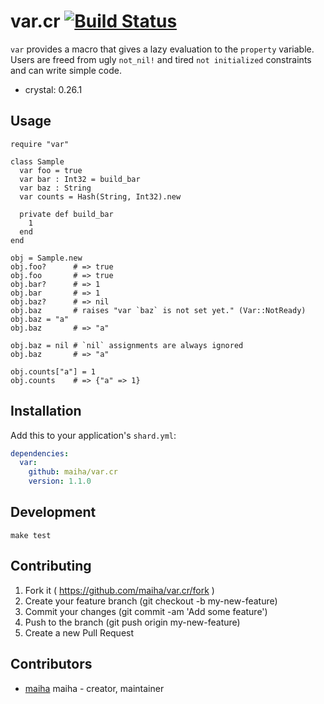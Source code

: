 # var.cr [![Build Status](https://travis-ci.org/maiha/var.cr.svg?branch=master)](https://travis-ci.org/maiha/var.cr)

`var` provides a macro that gives a lazy evaluation to the `property` variable.
Users are freed from ugly `not_nil!` and tired `not initialized` constraints
and can write simple code.

- crystal: 0.26.1

## Usage

```crystal
require "var"

class Sample
  var foo = true
  var bar : Int32 = build_bar
  var baz : String
  var counts = Hash(String, Int32).new

  private def build_bar
    1
  end
end

obj = Sample.new
obj.foo?      # => true
obj.foo       # => true
obj.bar?      # => 1
obj.bar       # => 1
obj.baz?      # => nil
obj.baz       # raises "var `baz` is not set yet." (Var::NotReady)
obj.baz = "a"
obj.baz       # => "a"

obj.baz = nil # `nil` assignments are always ignored
obj.baz       # => "a"

obj.counts["a"] = 1
obj.counts    # => {"a" => 1}
```

## Installation

Add this to your application's `shard.yml`:

```yaml
dependencies:
  var:
    github: maiha/var.cr
    version: 1.1.0
```

## Development

```shell
make test
```

## Contributing

1. Fork it ( https://github.com/maiha/var.cr/fork )
2. Create your feature branch (git checkout -b my-new-feature)
3. Commit your changes (git commit -am 'Add some feature')
4. Push to the branch (git push origin my-new-feature)
5. Create a new Pull Request

## Contributors

- [maiha](https://github.com/maiha) maiha - creator, maintainer
